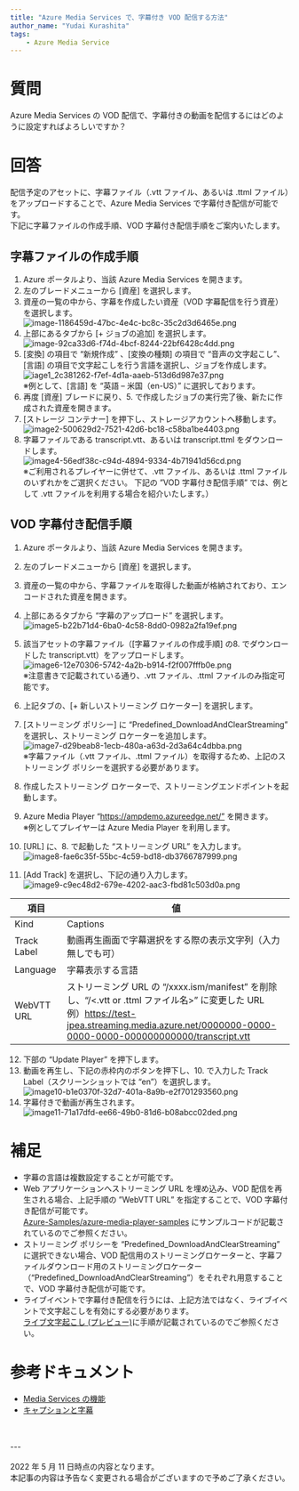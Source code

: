 ```yaml
---
title: "Azure Media Services で、字幕付き VOD 配信する方法"
author_name: "Yudai Kurashita"
tags:
    - Azure Media Service
---
```

# 質問
Azure Media Services の VOD 配信で、字幕付きの動画を配信するにはどのように設定すればよろしいですか？

# 回答
配信予定のアセットに、字幕ファイル（.vtt ファイル、あるいは .ttml ファイル）をアップロードすることで、Azure Media Services で字幕付き配信が可能です。<br>
下記に字幕ファイルの作成手順、VOD 字幕付き配信手順をご案内いたします。

## 字幕ファイルの作成手順
1.   Azure ポータルより、当該 Azure Media Services を開きます。
2.   左のブレードメニューから [資産] を選択します。
3.   資産の一覧の中から、字幕を作成したい資産（VOD 字幕配信を行う資産）を選択します。<br>
![image-1186459d-47bc-4e4c-bc8c-35c2d3d6465e.png]({{site.baseurl}}/media/2022/05/image-1186459d-47bc-4e4c-bc8c-35c2d3d6465e.png)
4.   上部にあるタブから [+ ジョブの追加] を選択します。<br>
![image-92ca33d6-f74d-4bcf-8244-22bf6428c4dd.png]({{site.baseurl}}/media/2022/05/image-92ca33d6-f74d-4bcf-8244-22bf6428c4dd.png)
5.   [変換] の項目で “新規作成” 、[変換の種類] の項目で “音声の文字起こし”、[言語] の項目で文字起こしを行う言語を選択し、ジョブを作成します。
![iage1_2c381262-f7ef-4d1a-aaeb-513d6d987e37.png]({{site.baseurl}}/media/2022/05/iage1_2c381262-f7ef-4d1a-aaeb-513d6d987e37.png)<br>※例として、[言語] を “英語 – 米国（en-US）” に選択しております。
6.   再度 [資産] ブレードに戻り、5. で作成したジョブの実行完了後、新たに作成された資産を開きます。
7.   [ストレージ コンテナー] を押下し、ストレージアカウントへ移動します。<br>![image2-500629d2-7521-42d6-bc18-c58ba1be4403.png]({{site.baseurl}}/media/2022/05/image2-500629d2-7521-42d6-bc18-c58ba1be4403.png)
8.   字幕ファイルである transcript.vtt、あるいは transcript.ttml をダウンロードします。<br>![image4-56edf38c-c94d-4894-9334-4b71941d56cd.png]({{site.baseurl}}/media/2022/05/image4-56edf38c-c94d-4894-9334-4b71941d56cd.png)
 <br>※ご利用されるプレイヤーに併せて、.vtt ファイル、あるいは .ttml ファイルのいずれかをご選択ください。
下記の ”VOD 字幕付き配信手順” では、例として .vtt ファイルを利用する場合を紹介いたします。）

## VOD 字幕付き配信手順
1.   Azure ポータルより、当該 Azure Media Services を開きます。
2.   左のブレードメニューから [資産] を選択します。
3.   資産の一覧の中から、字幕ファイルを取得した動画が格納されており、エンコードされた資産を開きます。
4.   上部にあるタブから “字幕のアップロード” を選択します。<br>![image5-b22b71d4-6ba0-4c58-8dd0-0982a2fa19ef.png]({{site.baseurl}}/media/2022/05/image5-b22b71d4-6ba0-4c58-8dd0-0982a2fa19ef.png)
5.   該当アセットの字幕ファイル（[字幕ファイルの作成手順] の8. でダウンロードした transcript.vtt）をアップロードします。<br>![image6-12e70306-5742-4a2b-b914-f2f007fffb0e.png]({{site.baseurl}}/media/2022/05/image6-12e70306-5742-4a2b-b914-f2f007fffb0e.png)
<br>※注意書きで記載されている通り、.vtt ファイル、.ttml ファイルのみ指定可能です。

6.   上記タブの、[+ 新しいストリーミング ロケーター] を選択します。
7.   [ストリーミング ポリシー] に “Predefined_DownloadAndClearStreaming” を選択し、ストリーミング ロケーターを追加します。<br>![image7-d29beab8-1ecb-480a-a63d-2d3a64c4dbba.png]({{site.baseurl}}/media/2022/05/image7-d29beab8-1ecb-480a-a63d-2d3a64c4dbba.png)
<br>※字幕ファイル（.vtt ファイル、.ttml ファイル）を取得するため、上記のストリーミング ポリシーを選択する必要があります。

8.   作成したストリーミング ロケーターで、ストリーミングエンドポイントを起動します。
9.   Azure Media Player “https://ampdemo.azureedge.net/” を開きます。
<br>※例としてプレイヤーは Azure Media Player を利用します。

10.  [URL] に、8. で起動した “ストリーミング URL” を入力します。<br>![image8-fae6c35f-55bc-4c59-bd18-db3766787999.png]({{site.baseurl}}/media/2022/05/image8-fae6c35f-55bc-4c59-bd18-db3766787999.png)
11.  [Add Track] を選択し、下記の通り入力します。<br>![image9-c9ec48d2-679e-4202-aac3-fbd81c503d0a.png]({{site.baseurl}}/media/2022/05/image9-c9ec48d2-679e-4202-aac3-fbd81c503d0a.png)

| 項目 | 値 |
|--|--|
| Kind | Captions |
| Track Label | 動画再生画面で字幕選択をする際の表示文字列（入力無しでも可） |
| Language | 字幕表示する言語 |
| WebVTT URL | ストリーミング URL の “/xxxx.ism/manifest” を削除し、“/<.vtt or .ttml ファイル名>” に変更した URL<br>例）https://test-jpea.streaming.media.azure.net/0000000-0000-0000-0000-000000000000/transcript.vtt |

12. 下部の “Update Player” を押下します。
13. 動画を再生し、下記の赤枠内のボタンを押下し、10. で入力した Track Label（スクリーンショットでは “en”）を選択します。<br>![image10-b1e0370f-32d7-401a-8a9b-e2f701293560.png]({{site.baseurl}}/media/2022/05/image10-b1e0370f-32d7-401a-8a9b-e2f701293560.png)
14. 字幕付きで動画が再生されます。<br>![image11-71a17dfd-ee66-49b0-81d6-b08abcc02ded.png]({{site.baseurl}}/media/2022/05/image11-71a17dfd-ee66-49b0-81d6-b08abcc02ded.png)

# 補足
- 字幕の言語は複数設定することが可能です。
- Web アプリケーションへストリーミング URL を埋め込み、VOD 配信を再生される場合、上記手順の ”WebVTT URL” を指定することで、VOD 字幕付き配信が可能です。<br>[Azure-Samples/azure-media-player-samples](https://github.com/Azure-Samples/azure-media-player-samples/blob/master/html/dynamic_webvtt.html)
にサンプルコードが記載されているのでご参照ください。
- ストリーミング ポリシーを “Predefined_DownloadAndClearStreaming” に選択できない場合、VOD 配信用のストリーミングロケーターと、字幕ファイルダウンロード用のストリーミングロケーター（“Predefined_DownloadAndClearStreaming”）をそれぞれ用意することで、VOD 字幕付き配信が可能です。
- ライブイベントで字幕付き配信を行うには、上記方法ではなく、ライブイベントで文字起こしを有効にする必要があります。<br>[ライブ文字起こし (プレビュー)](https://docs.microsoft.com/ja-jp/azure/media-services/latest/live-event-live-transcription-how-to)に手順が記載されているのでご参照ください。

# 参考ドキュメント
- [Media Services の機能](https://docs.microsoft.com/ja-jp/azure/media-services/latest/media-services-overview#what-can-i-do-with-media-services)
- [キャプションと字幕](https://docs.microsoft.com/ja-jp/azure/media-services/azure-media-player/azure-media-player-accessibility#captions-and-subtitles)
<br>
<br>
---
<br>
<br>
2022 年 5 月 11 日時点の内容となります。<br>
本記事の内容は予告なく変更される場合がございますので予めご了承ください。
<br>
<br>